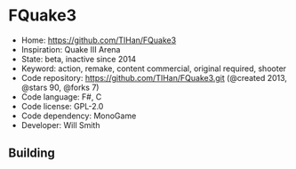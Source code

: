 # FQuake3

- Home: https://github.com/TIHan/FQuake3
- Inspiration: Quake III Arena
- State: beta, inactive since 2014
- Keyword: action, remake, content commercial, original required, shooter
- Code repository: https://github.com/TIHan/FQuake3.git (@created 2013, @stars 90, @forks 7)
- Code language: F#, C
- Code license: GPL-2.0
- Code dependency: MonoGame
- Developer: Will Smith

## Building
